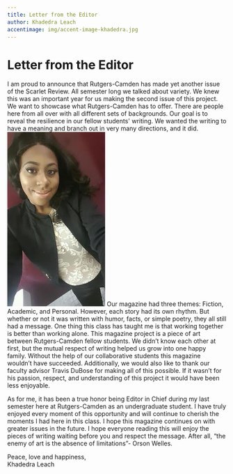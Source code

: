```yaml
---
title: Letter from the Editor
author: Khadedra Leach
accentimage: img/accent-image-khadedra.jpg
---
```

# Letter from the Editor
I am proud to announce that Rutgers-Camden has made yet another issue of the Scarlet Review. All semester long we talked about variety. We knew this was an important year for us making the second issue of this project. We want to showcase what Rutgers-Camden has to offer. There are people here from all over with all different sets of backgrounds. Our goal is to reveal the resilience in our fellow students' writing. We wanted the writing to have a meaning and branch out in very many directions, and it did.
![Editor in Chief Khadedra Leach](img/khadedra.jpg)
Our magazine had three themes: Fiction, Academic, and Personal. However, each story had its own rhythm. But whether or not it was written with humor, facts, or simple poetry, they all still had a message. One thing this class has taught me is that working together is better than working alone. This magazine project is a piece of art between Rutgers-Camden fellow students. We didn’t know each other at first, but the mutual respect of writing helped us grow into one happy family. Without the help of our collaborative students this magazine wouldn’t have succeeded. Additionally, we would also like to thank our faculty advisor Travis DuBose for making all of this possible. If it wasn’t for his passion, respect, and understanding of this project it would have been less enjoyable.

As for me, it has been a true honor being Editor in Chief during my last semester here at Rutgers-Camden as an undergraduate student. I have truly enjoyed every moment of this opportunity and will continue to cherish the moments I had here in this class. I hope this magazine continues on with greater issues in the future. I hope everyone reading this will enjoy the pieces of writing waiting before you and respect the message. After all, “the enemy of art is the absence of limitations”- Orson Welles.

Peace, love and happiness,               
Khadedra Leach
